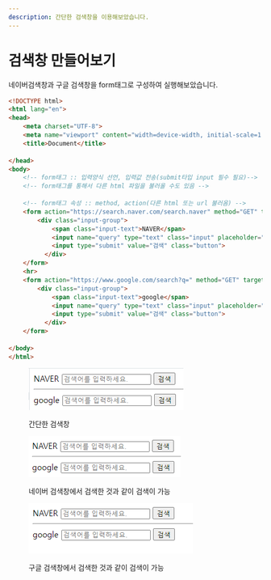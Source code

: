 ```yaml
---
description: 간단한 검색창을 이용해보았습니다.
---
```


# 검색창 만들어보기

네이버검색창과 구글 검색창을 form태그로 구성하여 실행해보았습니다.

```html
<!DOCTYPE html>
<html lang="en">
<head>
    <meta charset="UTF-8">
    <meta name="viewport" content="width=device-width, initial-scale=1.0">
    <title>Document</title>
   
</head>
<body>
    <!-- form태그 :: 입력양식 선언, 입력값 전송(submit타입 input 필수 필요)-->
    <!-- form태그를 통해서 다른 html 파일을 불러올 수도 있음 -->

    <!-- form태그 속성 :: method, action(다른 html 또는 url 불러옴) -->
    <form action="https://search.naver.com/search.naver" method="GET" target="_blank">
        <div class="input-group">
            <span class="input-text">NAVER</span>
            <input name="query" type="text" class="input" placeholder="검색어를 입력하세요." >
            <input type="submit" value="검색" class="button">
          </div>
    </form>
    <hr>
    <form action="https://www.google.com/search?q=" method="GET" target="_blank">
        <div class="input-group">
            <span class="input-text">google</span>
            <input name="query" type="text" class="input" placeholder="검색어를 입력하세요." >
            <input type="submit" value="검색" class="button">
          </div>
    </form>
    
</body>
</html>
```

<figure><img src="../../../.gitbook/assets/image (1).png" alt=""><figcaption><p>간단한 검색창</p></figcaption></figure>

<figure><img src="../../../.gitbook/assets/12.gif" alt=""><figcaption><p>네이버 검색창에서 검색한 것과 같이 검색이 가능</p></figcaption></figure>

<figure><img src="../../../.gitbook/assets/11.gif" alt=""><figcaption><p>구글 검색창에서 검색한 것과 같이 검색이 가능</p></figcaption></figure>
